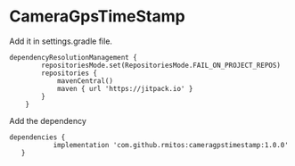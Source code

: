 # CameraGpsTimeStamp

Add it in settings.gradle file.
```
dependencyResolutionManagement {
		repositoriesMode.set(RepositoriesMode.FAIL_ON_PROJECT_REPOS)
		repositories {
			mavenCentral()
			maven { url 'https://jitpack.io' }
		}
	}
```

 Add the dependency

 ```
 dependencies {
	        implementation 'com.github.rmitos:cameragpstimestamp:1.0.0'
	}
```
